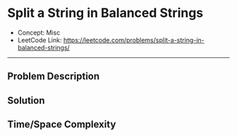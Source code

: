 # Split a String in Balanced Strings

- Concept: Misc
- LeetCode Link: https://leetcode.com/problems/split-a-string-in-balanced-strings/

---

## Problem Description

## Solution

## Time/Space Complexity

